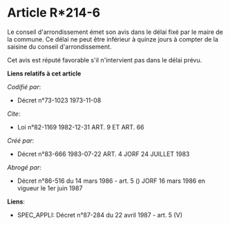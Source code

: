 # Article R*214-6

Le conseil d'arrondissement émet son avis dans le délai fixé par le maire de la commune. Ce délai ne peut être inférieur à
quinze jours à compter de la saisine du conseil d'arrondissement.

Cet avis est réputé favorable s'il n'intervient pas dans le délai prévu.

**Liens relatifs à cet article**

_Codifié par_:

  - Décret n°73-1023 1973-11-08

_Cite_:

  - Loi n°82-1169 1982-12-31 ART. 9 ET ART. 66

_Créé par_:

  - Décret n°83-666 1983-07-22 ART. 4 JORF 24 JUILLET 1983

_Abrogé par_:

  - Décret n°86-516 du 14 mars 1986 - art. 5 () JORF 16 mars 1986 en vigueur le   1er juin 1987

**Liens**:

  - SPEC_APPLI: Décret n°87-284 du 22 avril 1987 - art. 5 (V)
